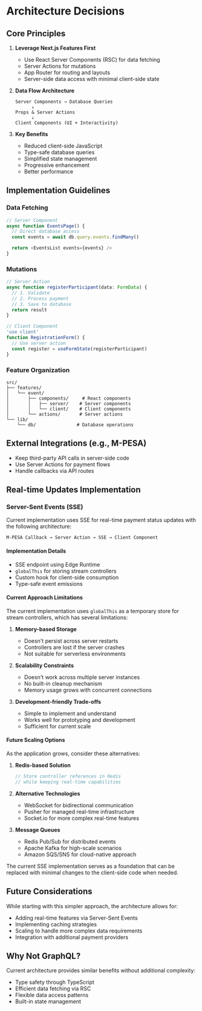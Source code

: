 # Architecture Decisions

## Core Principles

1. **Leverage Next.js Features First**

   - Use React Server Components (RSC) for data fetching
   - Server Actions for mutations
   - App Router for routing and layouts
   - Server-side data access with minimal client-side state

2. **Data Flow Architecture**

   ```
   Server Components → Database Queries
         ↓
   Props & Server Actions
         ↓
   Client Components (UI + Interactivity)
   ```

3. **Key Benefits**
   - Reduced client-side JavaScript
   - Type-safe database queries
   - Simplified state management
   - Progressive enhancement
   - Better performance

## Implementation Guidelines

### Data Fetching

```typescript
// Server Component
async function EventsPage() {
  // Direct database access
  const events = await db.query.events.findMany()

  return <EventsList events={events} />
}
```

### Mutations

```typescript
// Server Action
async function registerParticipant(data: FormData) {
  // 1. Validate
  // 2. Process payment
  // 3. Save to database
  return result
}

// Client Component
'use client'
function RegistrationForm() {
  // Use server action
  const register = useFormState(registerParticipant)
}
```

### Feature Organization

```
src/
├── features/
│   └── event/
│       ├── components/     # React components
│       │   ├── server/    # Server components
│       │   └── client/    # Client components
│       └── actions/       # Server actions
└── lib/
    └── db/               # Database operations
```

## External Integrations (e.g., M-PESA)

- Keep third-party API calls in server-side code
- Use Server Actions for payment flows
- Handle callbacks via API routes

## Real-time Updates Implementation

### Server-Sent Events (SSE)

Current implementation uses SSE for real-time payment status updates with the following architecture:

```plaintext
M-PESA Callback → Server Action → SSE → Client Component
```

#### Implementation Details

- SSE endpoint using Edge Runtime
- `globalThis` for storing stream controllers
- Custom hook for client-side consumption
- Type-safe event emissions

#### Current Approach Limitations

The current implementation uses `globalThis` as a temporary store for stream controllers, which has several limitations:

1. **Memory-based Storage**

   - Doesn't persist across server restarts
   - Controllers are lost if the server crashes
   - Not suitable for serverless environments

2. **Scalability Constraints**

   - Doesn't work across multiple server instances
   - No built-in cleanup mechanism
   - Memory usage grows with concurrent connections

3. **Development-friendly Trade-offs**
   - Simple to implement and understand
   - Works well for prototyping and development
   - Sufficient for current scale

#### Future Scaling Options

As the application grows, consider these alternatives:

1. **Redis-based Solution**

   ```typescript
   // Store controller references in Redis
   // while keeping real-time capabilities
   ```

2. **Alternative Technologies**

   - WebSocket for bidirectional communication
   - Pusher for managed real-time infrastructure
   - Socket.io for more complex real-time features

3. **Message Queues**
   - Redis Pub/Sub for distributed events
   - Apache Kafka for high-scale scenarios
   - Amazon SQS/SNS for cloud-native approach

The current SSE implementation serves as a foundation that can be replaced with minimal changes to the client-side code when needed.

## Future Considerations

While starting with this simpler approach, the architecture allows for:

- Adding real-time features via Server-Sent Events
- Implementing caching strategies
- Scaling to handle more complex data requirements
- Integration with additional payment providers

## Why Not GraphQL?

Current architecture provides similar benefits without additional complexity:

- Type safety through TypeScript
- Efficient data fetching via RSC
- Flexible data access patterns
- Built-in state management
